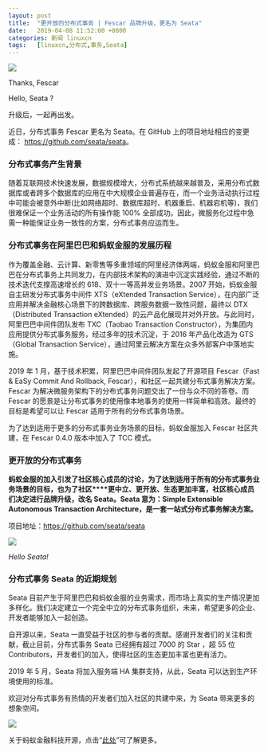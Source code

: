 ```yaml
---
layout: post
title:	"更开放的分布式事务 | Fescar 品牌升级，更名为 Seata"
date:	2019-04-08 11:52:00 +0800 
categories:	新闻 linuxcn 
tags:	[linuxcn,分布式,事务,Seata]
---
```



![](/Asserts/Images//attachment/album/201904/08/113807oeer5e960fse9p66.jpg)


Thanks, Fescar ️


Hello, Seata ?


升级后，一起再出发。


近日，分布式事务 Fescar 更名为 Seata。在 GitHub 上的项目地址相应的变更成： <https://github.com/seata/seata>。


### 分布式事务产生背景


随着互联网技术快速发展，数据规模增大，分布式系统越来越普及，采用分布式数据库或者跨多个数据库的应用在中大规模企业普遍存在，而一个业务活动执行过程中可能会被意外中断(比如网络超时、数据库超时、机器重启、机器宕机等)，我们很难保证一个业务活动的所有操作能 100% 全部成功。因此，微服务化过程中急需一种能保证业务一致性的方案，分布式事务应运而生。 


### 分布式事务在阿里巴巴和蚂蚁金服的发展历程


作为覆盖金融、云计算、新零售等多重领域的阿里经济体两端，蚂蚁金服和阿里巴巴在分布式事务上共同发力，在内部技术架构的演进中沉淀实践经验，通过不断的技术迭代支撑高速增长的 618、双十一等高并发业务场景。2007 开始，蚂蚁金服自主研发分布式事务中间件 XTS（eXtended Transaction Service），在内部广泛应用并解决金融核心场景下的跨数据库、跨服务数据一致性问题，最终以 DTX（Distributed Transaction eXtended）的云产品化展现并对外开放。与此同时，阿里巴巴中间件团队发布 TXC（Taobao Transaction Constructor），为集团内应用提供分布式事务服务，经过多年的技术沉淀，于 2016 年产品化改造为 GTS（Global Transaction Service），通过阿里云解决方案在众多外部客户中落地实施。


2019 年 1 月，基于技术积累，阿里巴巴中间件团队发起了开源项目 Fescar（Fast & EaSy Commit And Rollback, Fescar），和社区一起共建分布式事务解决方案。Fescar 为解决微服务架构下的分布式事务问题交出了一份与众不同的答卷。而 Fescar 的愿景是让分布式事务的使用像本地事务的使用一样简单和高效。最终的目标是希望可以让 Fescar 适用于所有的分布式事务场景。


为了达到适用于更多的分布式事务业务场景的目标，蚂蚁金服加入 Fescar 社区共建，在 Fescar 0.4.0 版本中加入了 TCC 模式。 


### 更开放的分布式事务


**蚂蚁金服的加入引发了社区核心成员的讨论，为了达到适用于所有的分布式事务业务场景的目标，也为了社区****更中立、更开放、生态更加丰富，社区核心成员们决定进行品牌升级，改名 Seata。Seata 意为：****Simple Extensible Autonomous Transaction Architecture****，是一套一站式分布式事务解决方案。**


项目地址：<https://github.com/seata/seata>


![](/Asserts/Images//attachment/album/201904/08/115159rbsh0b0r02nrss2j.jpeg)


*Hello Seata!*


### 分布式事务 Seata 的近期规划


Seata 目前产生于阿里巴巴和蚂蚁金服的业务需求，而市场上真实的生产情况更加多样化。我们决定建立一个完全中立的分布式事务组织，未来，希望更多的企业、开发者能够加入一起创造。


自开源以来，Seata 一直受益于社区的参与者的贡献。感谢开发者们的关注和贡献，截止目前，分布式事务 Seata 已经拥有超过 7000 的 Star ，超 55 位 Contributors，开发者们的加入，使得社区的生态更加丰富也更有活力。 


2019 年 5 月，Seata 将加入服务端 HA 集群支持，从此，Seata 可以达到生产环境使用的标准。 


欢迎对分布式事务有热情的开发者们加入社区的共建中来，为 Seata 带来更多的想象空间。


![](/Asserts/Images//attachment/album/201904/08/113948aqxxz8fk3qxrrkfz.jpg)


关于蚂蚁金融科技开源，点击“[此处](https://tech.antfin.com/open-source?chInfo=zx)”可了解更多。
